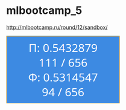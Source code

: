 # mlbootcamp_5

http://mlbootcamp.ru/round/12/sandbox/ 


![res](https://github.com/Alexander2k/mlbootcamp_5/blob/master/img-2017-07-15-22-37-31.png)
